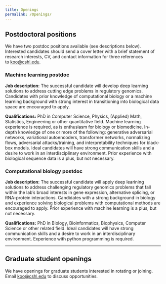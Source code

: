 ```yaml
---
title: Openings
permalink: /Openings/
---
```

## Postdoctoral positions

We have two postdoc positions available (see descriptions below). Interested candidates should send a cover letter with a brief statement of research interests, CV, and contact information for three references to koo@cshl.edu. 


### Machine learning postdoc 

<b>Job description:</b> The successful candidate will develop deep learning solutions to address cutting edge problems in regulatory genomics. Candidates with prior knowledge of computational biology or a machine learning background with strong interest in transitioning into biological data space are encouraged to apply.  


<b>Qualifications:</b> PhD in Computer Science, Physics, (Applied) Math, Statistics, Engineering or other quantitative field. Machine learning experience is required, as is enthusiasm for biology or biomedicine. In-depth knowledge of one or more of the following: generative adversarial networks, variational autoencoders, transformer networks, normalizing flows, adversarial attacks/training, and interpretability techniques for black-box models. Ideal candidates will have strong communication skills and a desire to work in an interdisciplinary environment. Prior experience with biological sequence data is a plus, but not necessary.


### Computational biology postdoc


<b>Job description:</b> The successful candidate will apply deep learining solutions to address challenging regulatory genomics problems that fall within the lab’s broad interests in gene expression, alternative splicing, or RNA-protein interactions. Candidates with a strong background in biology and experience solving biological problems with computational methods are encouraged to apply. Prior experience with machine learning is a plus, but not necessary. 

<b>Qualifications:</b> PhD in Biology, Bioinformatics, Biophysics, Computer Science or other related field. Ideal candidates will have strong communication skills and a desire to work in an interdisciplinary environment. Experience with python programming is required.
<br>

<hr>


## Graduate student openings

We have openings for graduate students interested in rotating or joining. Email koo@cshl.edu to discuss opportunities.

<br>
<br>
<br>
<br>
<br>
<br>


